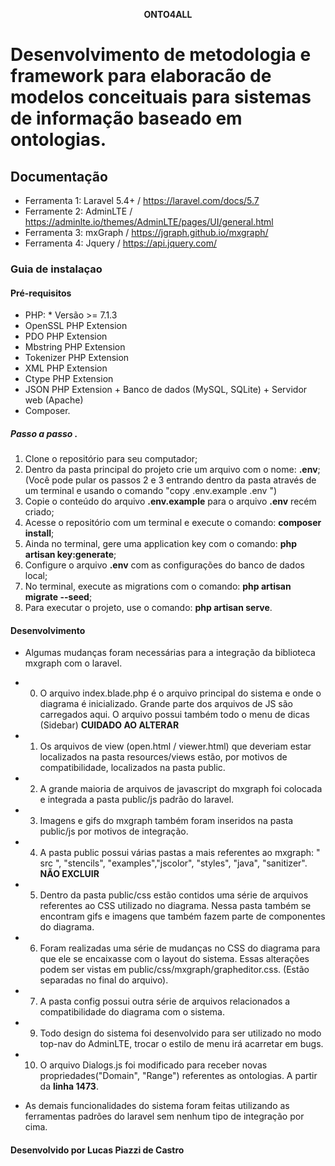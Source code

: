  <p align="center"> <strong> ONTO4ALL </strong> </p>

# Desenvolvimento de metodologia e framework para elaboracão de modelos conceituais para sistemas de informação baseado em ontologias.

 
## Documentação 
* Ferramenta 1: Laravel 5.4+ / https://laravel.com/docs/5.7 
* Ferramente 2: AdminLTE / https://adminlte.io/themes/AdminLTE/pages/UI/general.html
* Ferramenta 3: mxGraph / https://jgraph.github.io/mxgraph/ 
* Ferramenta 4: Jquery / https://api.jquery.com/

### Guia de instalaçao 
#### Pré-requisitos 
* PHP: * Versão >= 7.1.3
* OpenSSL PHP Extension 
* PDO PHP Extension 
* Mbstring PHP Extension 
* Tokenizer PHP Extension 
* XML PHP Extension 
* Ctype PHP Extension 
* JSON PHP Extension + Banco de dados (MySQL, SQLite) + Servidor web (Apache)
* Composer. 
##### Passo a passo . 
1. Clone o repositório para seu computador; 
2. Dentro da pasta principal do projeto crie um arquivo com o nome: **.env**; (Você pode pular os passos 2 e 3 entrando dentro da pasta através de um terminal e usando o comando "copy .env.example .env ")
3. Copie o conteúdo do arquivo **.env.example** para o arquivo **.env** recém criado; 
4. Acesse o repositório com um terminal e execute o comando: **composer install**; 
5. Ainda no terminal, gere uma application key com o comando: **php artisan key:generate**; 
6. Configure o arquivo **.env** com as configurações do banco de dados local; 
7. No terminal, execute as migrations com o comando: **php artisan migrate --seed**; 
8. Para executar o projeto, use o comando: **php artisan serve**.

#### Desenvolvimento 

* Algumas mudanças foram necessárias para a integração da biblioteca mxgraph com o laravel.

* 0. O arquivo index.blade.php é o arquivo principal do sistema e onde o diagrama é inicializado. Grande parte dos arquivos de JS são carregados aqui. O arquivo possui também todo o menu de dicas (Sidebar) **CUIDADO AO ALTERAR**
* 1. Os arquivos de view (open.html / viewer.html) que deveriam estar localizados na pasta resources/views estão, por motivos de compatibilidade, localizados na pasta public.
* 2. A grande maioria de arquivos de javascript do mxgraph foi colocada e integrada a pasta public/js 
 padrão do laravel.
* 3. Imagens e gifs do mxgraph também foram inseridos na pasta public/js por motivos de integração.
* 4. A pasta public possui várias pastas a mais referentes ao mxgraph: " src ", "stencils", "examples","jscolor", "styles", "java", "sanitizer". **NÃO EXCLUIR**
* 5. Dentro da pasta public/css estão contidos uma série de arquivos referentes ao CSS utilizado no diagrama. Nessa pasta também se encontram gifs e imagens que também fazem parte de componentes do diagrama.
* 6. Foram realizadas uma série de mudanças no CSS do diagrama para que ele se encaixasse com o layout do sistema. Essas alterações podem ser vistas em public/css/mxgraph/grapheditor.css. (Estão separadas no final do arquivo).
* 7. A pasta config possui outra série de arquivos relacionados a compatibilidade do diagrama com o sistema.
* 9. Todo design do sistema foi desenvolvido para ser utilizado no modo top-nav do AdminLTE, trocar o estilo de menu irá acarretar em bugs.
* 10. O arquivo Dialogs.js foi modificado para receber novas propriedades("Domain", "Range") referentes as ontologias. A partir da **linha 1473**.


*  As demais funcionalidades do sistema foram feitas utilizando as ferramentas padrões do laravel sem nenhum tipo de integração por cima.

#### Desenvolvido por Lucas Piazzi de Castro ####

